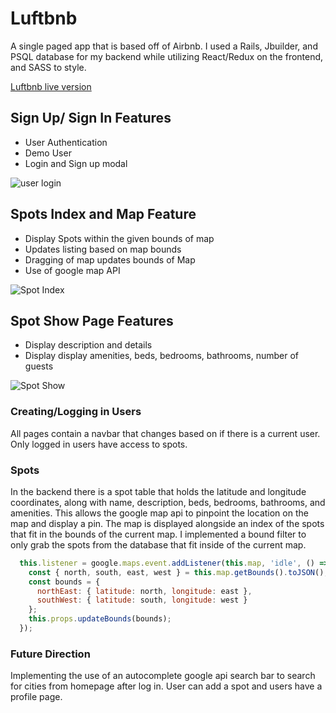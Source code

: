 # Luftbnb

A single paged app that is based off of Airbnb. I used a Rails, Jbuilder, and PSQL database for my backend
while utilizing React/Redux on the frontend, and SASS to style.  


[Luftbnb live version](https://luftbnb.herokuapp.com/#/)

## Sign Up/ Sign In Features
- User Authentication
- Demo User
- Login and Sign up modal

![user login](https://media.giphy.com/media/3ohjV7W7zb1hyFx3Vu/giphy.gif)

## Spots Index and Map Feature
- Display Spots within the given bounds of map
- Updates listing based on map bounds
- Dragging of map updates bounds of Map
- Use of google map API

![Spot Index](https://media.giphy.com/media/xUNd9HBVtFz3j0tDyM/giphy.gif)

## Spot Show Page Features
- Display description and details
- Display display amenities, beds, bedrooms, bathrooms, number of guests

![Spot Show](https://media.giphy.com/media/xUNd9CxCirOUGQX6jC/giphy.gif)

### Creating/Logging in Users
All pages contain a navbar that changes based on if there is a current user. Only logged in users have access to spots.

### Spots
In the backend there is a spot table that holds the latitude and longitude coordinates, along with name, description, beds, bedrooms, bathrooms, and amenities. This allows the google map api to pinpoint the location on the map and display a pin. The map is displayed alongside an index of the spots that fit in the bounds of the current map. I implemented a bound filter to only grab the spots from the database that fit inside of the current map.

```javascript
  this.listener = google.maps.event.addListener(this.map, 'idle', () => {
    const { north, south, east, west } = this.map.getBounds().toJSON();
    const bounds = {
      northEast: { latitude: north, longitude: east },
      southWest: { latitude: south, longitude: west }
    };
    this.props.updateBounds(bounds);
  });
```

### Future Direction
Implementing the use of an autocomplete google api search bar to search for cities from homepage after log in.
User can add a spot and users have a profile page.
